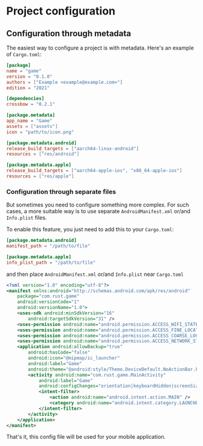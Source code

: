 # Project configuration

## Сonfiguration through metadata

The easiest way to configure a project is with metadata. Here's an example of `Cargo.toml`:

```toml
[package]
name = "game"
version = "0.1.0"
authors = ["Example <example@example.com>"]
edition = "2021"

[dependencies]
crossbow = "0.2.1"

[package.metadata]
app_name = "Game"
assets = ["assets"]
icon = "path/to/icon.png"

[package.metadata.android]
release_build_targets = ["aarch64-linux-android"]
resources = ["res/android"]

[package.metadata.apple]
release_build_targets = ["aarch64-apple-ios", "x86_64-apple-ios"]
resources = ["res/apple"]
```

### Сonfiguration through separate files

But sometimes you need to configure something more complex. For such cases, a more suitable way is to use separate `AndroidManifest.xml` or/and `Info.plist` files.

To enable this feature, you just need to add this to your `Cargo.toml`:

```toml
[package.metadata.android]
manifest_path = "/path/to/file"

[package.metadata.apple]
info_plist_path = "/path/to/file"
```

and then place `AndroidManifest.xml` or/and `Info.plist` near `Cargo.toml`

```xml
<?xml version="1.0" encoding="utf-8"?>
<manifest xmlns:android="http://schemas.android.com/apk/res/android"
    package="com.rust.game"
    android:versionCode="1"
    android:versionName="1.0">
    <uses-sdk android:minSdkVersion="16"
        android:targetSdkVersion="31" />
    <uses-permission android:name="android.permission.ACCESS_WIFI_STATE"/>
    <uses-permission android:name="android.permission.ACCESS_FINE_LOCATION"/>
    <uses-permission android:name="android.permission.ACCESS_COARSE_LOCATION"/>
    <uses-permission android:name="android.permission.ACCESS_NETWORK_STATE" />
    <application android:allowBackup="true"
        android:hasCode="false"
        android:icon="@mipmap/ic_launcher"
        android:label="Game"
        android:theme="@android:style/Theme.DeviceDefault.NoActionBar.Fullscreen">
        <activity android:name="com.rust.game.MainActivity"
            android:label="Game"
            android:configChanges="orientation|keyboardHidden|screenSize">
            <intent-filter>
                <action android:name="android.intent.action.MAIN" />
                <category android:name="android.intent.category.LAUNCHER" />
            </intent-filter>
        </activity>
    </application>
</manifest>
```

That's it, this config file will be used for your mobile application.
